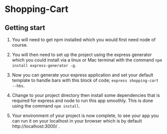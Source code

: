 # Shopping-Cart

## Getting start 
1. You will need to get npm installed which you would first need node of course.

2. You will then need to set up the project using the express generator which you could install via a linux or Mac terminal with the command `npm install express-generator -g`.

3. Now you can generate your express application and set your default template to handle bars with this block of code; `express shopping-cart --hbs`.

4. Change to your project directory then install some dependencies that is required for express and node to run this app smoothly. This is done using the command `npm install`.

5. Your environment of your project is now complete, to see your app you can run it on your localhost in your browser which is by default http://localhost:3000/ .
